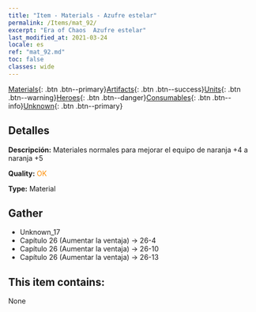 ```yaml
---
title: "Item - Materials - Azufre estelar"
permalink: /Items/mat_92/
excerpt: "Era of Chaos  Azufre estelar"
last_modified_at: 2021-03-24
locale: es
ref: "mat_92.md"
toc: false
classes: wide
---
```

 [Materials](/es/Items/){: .btn .btn--primary}[Artifacts](/es/Items/Artifacts/){: .btn .btn--success}[Units](/es/Items/Units/){: .btn .btn--warning}[Heroes](/es/Items/Heroes/){: .btn .btn--danger}[Consumables](/es/Items/Consumables/){: .btn .btn--info}[Unknown](/es/Items/Unknown/){: .btn .btn--primary}

## Detalles
 **Descripción:** Materiales normales para mejorar el equipo de naranja +4 a naranja +5

 **Quality:** <span style="color: #FF8C00">OK</span>

 **Type:** Material

## Gather

*    Unknown_17 
*    Capítulo 26 (Aumentar la ventaja) -> 26-4 
*    Capítulo 26 (Aumentar la ventaja) -> 26-10 
*    Capítulo 26 (Aumentar la ventaja) -> 26-13 

## This item contains:

  None

